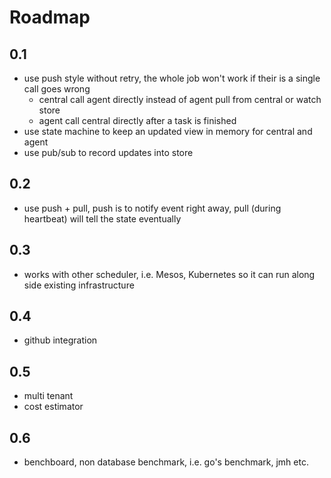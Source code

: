 # Roadmap

## 0.1

- use push style without retry, the whole job won't work if their is a single call goes wrong
  - central call agent directly instead of agent pull from central or watch store
  - agent call central directly after a task is finished
- use state machine to keep an updated view in memory for central and agent
- use pub/sub to record updates into store

## 0.2

- use push + pull, push is to notify event right away, pull (during heartbeat) will tell the state eventually

## 0.3

- works with other scheduler, i.e. Mesos, Kubernetes so it can run along side existing infrastructure

## 0.4

- github integration

## 0.5

- multi tenant
- cost estimator

## 0.6

- benchboard, non database benchmark, i.e. go's benchmark, jmh etc.